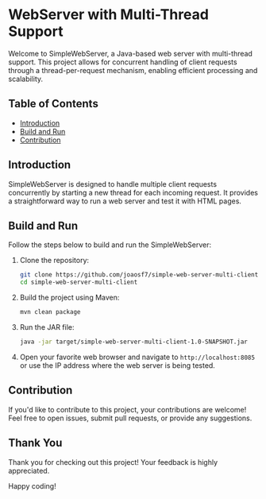 # WebServer with Multi-Thread Support

Welcome to SimpleWebServer, a Java-based web server with multi-thread support. This project allows for concurrent handling of client requests through a thread-per-request mechanism, enabling efficient processing and scalability.

## Table of Contents

- [Introduction](#introduction)
- [Build and Run](#build-and-run)
- [Contribution](#contribution)

## Introduction

SimpleWebServer is designed to handle multiple client requests concurrently by starting a new thread for each incoming request. It provides a straightforward way to run a web server and test it with HTML pages.

## Build and Run

Follow the steps below to build and run the SimpleWebServer:

1. Clone the repository:

    ```bash
    git clone https://github.com/joaosf7/simple-web-server-multi-client.git
    cd simple-web-server-multi-client
    ```

2. Build the project using Maven:

    ```bash
    mvn clean package
    ```

3. Run the JAR file:

    ```bash
    java -jar target/simple-web-server-multi-client-1.0-SNAPSHOT.jar
    ```

4. Open your favorite web browser and navigate to `http://localhost:8085` or use the IP address where the web server is being tested.

## Contribution

If you'd like to contribute to this project, your contributions are welcome! Feel free to open issues, submit pull requests, or provide any suggestions.

## Thank You

Thank you for checking out this project! Your feedback is highly appreciated.

Happy coding!
